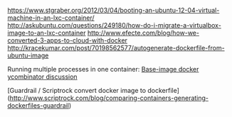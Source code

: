 https://www.stgraber.org/2012/03/04/booting-an-ubuntu-12-04-virtual-machine-in-an-lxc-container/
http://askubuntu.com/questions/249180/how-do-i-migrate-a-virtualbox-image-to-an-lxc-container
http://www.efecte.com/blog/how-we-converted-3-apps-to-cloud-with-docker
http://kracekumar.com/post/70198562577/autogenerate-dockerfile-from-ubuntu-image



Running multiple processes in one container:
[Base-image docker](https://github.com/phusion/baseimage-docker/#docker_single_process)
[ycombinator discussion](https://news.ycombinator.com/item?id=7951102)



[Guardrail / Scriptrock convert docker image to dockerfile]
(http://www.scriptrock.com/blog/comparing-containers-generating-dockerfiles-guardrail)